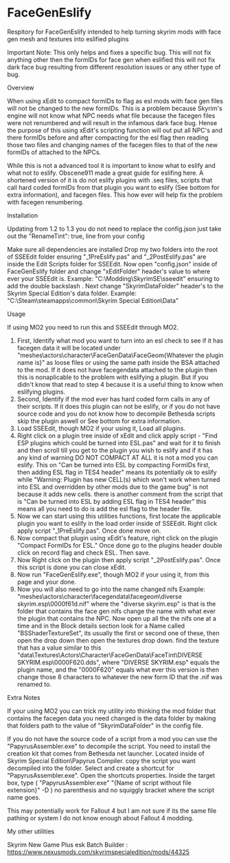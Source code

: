 # FaceGenEslify
Respitory for FaceGenEslify intended to help turning skyrim mods with face gen mesh and textures into eslified plugins

Important Note: This only helps and fixes a specific bug. This will not fix anything other then the formIDs for face gen when eslified this will not fix dark face bug resulting from different resolution issues or any other type of bug.

Overview

When using xEdit to compact formIDs to flag as esl mods with face gen files will not be changed to the new formIDs. This is a problem because Skyrim's engine will not know what NPC needs what file because the facegen files were not renumbered and will result in the infamous dark face bug. Hense the purpose of this using xEdit's scripting function will out put all NPC's and there formIDs before and after compacting for the esl flag then reading those two files and changing names of the facegen files to that of the new formIDs of attached to the NPCs.

While this is not a advanced tool it is important to know what to eslify and what not to eslify. Obscene911 made a great guide for eslifing here.
A shortened version of it is do not eslify plugins with .seq files, scripts that call hard coded formIDs from that plugin you want to eslify (See bottom for extra information), and facegen files. This how ever will help fix the problem with facegen renumbering.

Installation

Updating from 1.2 to 1.3
you do not need to replace the config.json just take out the "RenameTint": true, line from your config

Make sure all dependencies are installed
Drop my two folders into the root of SSEEdit folder ensuring "_1PreEslify.pas" and "_2PostEslify.pas" are inside the Edit Scripts folder for SSEEdit.
Now open "config.json" inside of FaceGenEslify folder and change "xEditFolder" header's value to where ever your SSEEdit is.
    Example: "C:\\Modding\\SkyrimSE\\sseedit" ensuring to add the double backslash \.
Next change "SkyrimDataFolder" header's to the Skyrim Special Edition's data folder.
    Example: "C:\\Steam\\steamapps\\common\\Skyrim Special Edition\\Data"

Usage

If using MO2 you need to run this and SSEEdit through MO2.

1. First, Identify what mod you want to turn into an esl check to see if it has facegen data it will be located under "meshes\actors\character\FaceGenData\FaceGeom\{Whatever the plugin name is}\" as loose files or using the same path inside the BSA attached to the mod. If it does not have facegendata attached to the plugin then this is nonaplicable to the problem with eslifying a plugin. But if you didn't know that read to step 4 because it is a useful thing to know when eslifying plugins.
2. Second, Identify if the mod ever has hard coded form calls in any of their scripts. If it does this plugin can not be eslify, or if you do not have source code and you do not know how to decompile Bethesda scripts skip the plugin aswell or See bottom for extra information.
3. Load SSEEdit, though MO2 if your using it, Load all plugins.
4. Right click on a plugin tree inside of xEdit and click apply script - "Find ESP plugins which could be turned into ESL.pas" and wait for it to finish and then scroll till you get to the plugin you wish to eslify and if it has any kind of warning DO NOT COMPACT AT ALL it is not a mod you can eslify.
This on "Can be turned into ESL by compacting FormIDs first, then adding ESL flag in TES4 header" means its potentially ok to eslify while "Warning: Plugin has new CELL(s) which won't work when turned into ESL and overridden by other mods due to the game bug" is not because it adds new cells. there is another comment from the script that is "Can be turned into ESL by adding ESL flag in TES4 header" this means all you need to do is add the esl flag to the header file.
5. Now we can start using this utilities functions, first locate the applicable plugin you want to eslify in the load order inside of SSEEdit. Right click apply script "_1PreEslify.pas". Once done move on.
6. Now compact that plugin using xEdit's feature, right click on the plugin "Compact FormIDs for ESL." Once done go to the plugins header double click on record flag and check ESL. Then save.
7. Now Right click on the plugin then apply script "_2PostEslify.pas". Once this script is done you can close xEdit.
8. Now run "FaceGenEslify.exe", though MO2 if your using it, from this page and your done.
9. Now you will also need to go into the name changed nifs Example: "meshes\actors\character\facegendata\facegeom\diverse skyrim.esp\0000f61d.nif" where the "diverse skyrim.esp" is that is the folder that contains the face gen nifs change the name with what ever the plugin that contains the NPC. Now open up all the the nifs one at a time and in the Block details section look for a Name called "BSShaderTextureSet", its usually the first or second one of these, then open the drop down then open the textures drop down. find the texture that has a value similar to this "data\Textures\Actors\Character\FaceGenData\FaceTint\DIVERSE SKYRIM.esp\0000F620.dds", where "DIVERSE SKYRIM.esp" equals the plugin name, and the "0000F620" equals what ever this version is then change those 8 characters to whatever the new form ID that the .nif was renamed to.

Extra Notes

If your using MO2 you can trick my utility into thinking the mod folder that contains the facegen data you need changed is the data folder by making that folders path to the value of "SkyrimDataFolder" in the config file.

If you do not have the source code of a script from a mod you can use the "PapyrusAssembler.exe" to decompile the script. You need to install the creation kit that comes from Bethesda net launcher. Located inside of Skyrim Special Edition\Papyrus Compiler. copy the script you want decompiled into the folder. Select and create a shortcut for "PapyrusAssembler.exe". Open the shortcuts properties. Inside the target box, type 
( "PapyrusAssembler.exe" "{Name of script without file extension}" -D ) no parenthesis and no squiggly bracket where the script name goes.

This may potentially work for Fallout 4 but I am not sure if its the same file pathing or system I do not know enough about Fallout 4 modding.

My other utilities

Skyrim New Game Plus esk Batch Builder : https://www.nexusmods.com/skyrimspecialedition/mods/44325
